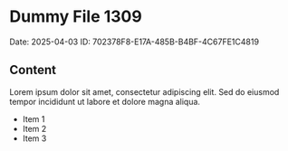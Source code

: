 # Dummy File 1309

Date: 2025-04-03
ID: 702378F8-E17A-485B-B4BF-4C67FE1C4819

## Content

Lorem ipsum dolor sit amet, consectetur adipiscing elit.
Sed do eiusmod tempor incididunt ut labore et dolore magna aliqua.

* Item 1
* Item 2
* Item 3

